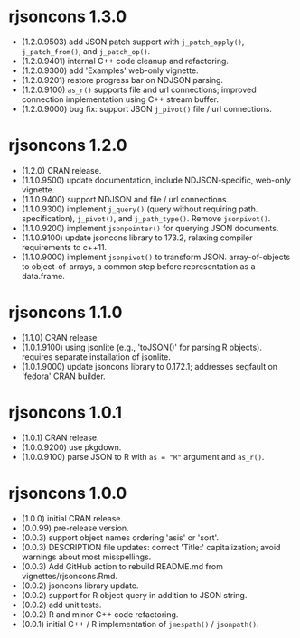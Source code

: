 # rjsoncons 1.3.0

- (1.2.0.9503) add JSON patch support with `j_patch_apply()`,
  `j_patch_from()`, and `j_patch_op()`.
- (1.2.0.9401) internal C++ code cleanup and refactoring.
- (1.2.0.9300) add 'Examples' web-only vignette.
- (1.2.0.9201) restore progress bar on NDJSON parsing.
- (1.2.0.9100) `as_r()` supports file and url connections; improved
  connection implementation using C++ stream buffer.
- (1.2.0.9000) bug fix: support JSON `j_pivot()` file / url connections.

# rjsoncons 1.2.0

- (1.2.0) CRAN release.
- (1.1.0.9500) update documentation, include NDJSON-specific, web-only
  vignette.
- (1.1.0.9400) support NDJSON and file / url connections.
- (1.1.0.9300) implement `j_query()` (query without requiring path.
  specification), `j_pivot()`, and `j_path_type()`. Remove
  `jsonpivot()`.
- (1.1.0.9200) implement `jsonpointer()` for querying JSON documents.
- (1.1.0.9100) update jsoncons library to 173.2, relaxing compiler
  requirements to c++11.
- (1.1.0.9000) implement `jsonpivot()` to transform JSON.
  array-of-objects to object-of-arrays, a common step before
  representation as a data.frame.

# rjsoncons 1.1.0

- (1.1.0) CRAN release.
- (1.0.1.9100) using jsonlite (e.g., 'toJSON()' for parsing R objects).
  requires separate installation of jsonlite.
- (1.0.1.9000) update jsoncons library to 0.172.1; addresses segfault
  on 'fedora' CRAN builder.

# rjsoncons 1.0.1

- (1.0.1) CRAN release.
- (1.0.0.9200) use pkgdown.
- (1.0.0.9100) parse JSON to R with `as = "R"` argument and `as_r()`.

# rjsoncons 1.0.0

- (1.0.0) initial CRAN release.
- (0.0.99) pre-release version.
- (0.0.3) support object names ordering 'asis' or 'sort'.
- (0.0.3) DESCRIPTION file updates: correct 'Title:' capitalization;
  avoid warnings about most misspellings.
- (0.0.3) Add GitHub action to rebuild README.md from
  vignettes/rjsoncons.Rmd.
- (0.0.2) jsoncons library update.
- (0.0.2) support for R object query in addition to JSON string.
- (0.0.2) add unit tests.
- (0.0.2) R and minor C++ code refactoring.
- (0.0.1) initial C++ / R implementation of `jmespath()` / `jsonpath()`.
